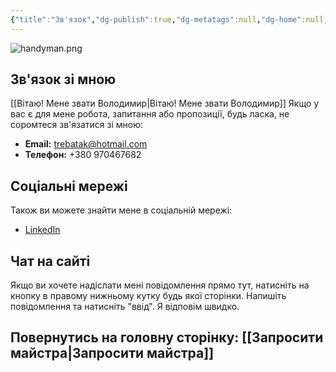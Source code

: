 ```yaml
---
{"title":"Зв'язок","dg-publish":true,"dg-metatags":null,"dg-home":null,"permalink":"/zv-yazok/","dgPassFrontmatter":true,"noteIcon":""}
---
```



![handyman.png](/img/user/handyman.png)
## Зв'язок зі мною

[[Вітаю! Мене звати Володимир\|Вітаю! Мене звати Володимир]] Якщо у вас є  для мене робота, запитання або пропозиції, будь ласка, не соромтеся зв'язатися зі мною:

- **Email:** trebatak@hotmail.com
- **Телефон:** +380 970467682

## Соціальні мережі

Також ви можете знайти мене в соціальній мережі:

- [LinkedIn ](https://www.linkedin.com/in/kroschu1/)

## Чат на сайті

Якщо ви хочете надіслати мені повідомлення прямо тут, натисніть на кнопку в правому нижньому кутку будь якої сторінки. Напишіть повідомлення та натисніть "ввід". Я відповім швидко.

 ## Повернутись на головну сторінку: [[Запросити майстра\|Запросити майстра]]